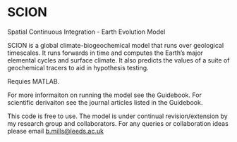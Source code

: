 # SCION
Spatial Continuous Integration - Earth Evolution Model

SCION is a global climate-biogeochemical model that runs over geological timescales. It runs forwards in time and computes the Earth’s major elemental cycles and surface climate. It also predicts the values of a suite of geochemical tracers to aid in hypothesis testing. 

Requies MATLAB. 

For more informaiton on running the model see the Guidebook. For scientific derivaiton see the journal articles listed in the Guidebook.

This code is free to use. The model is under continual revision/extension by my research group and collaborators. For any queries or collaboration ideas please email b.mills@leeds.ac.uk

